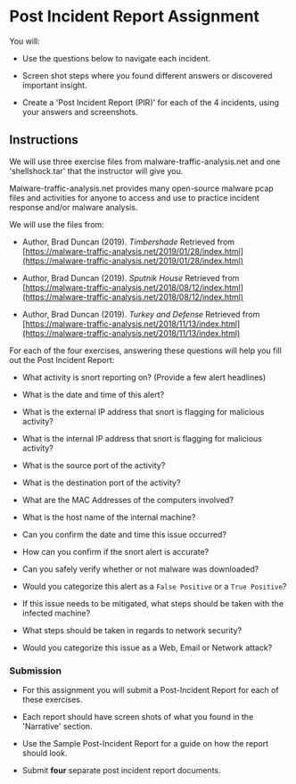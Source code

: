 # Post Incident Report Assignment

You will:

- Use the questions below to navigate each incident.

- Screen shot steps where you found different answers or discovered important insight.

- Create a 'Post Incident Report (PIR)' for each of the 4 incidents, using your answers and screenshots.

## Instructions

We will use three exercise files from malware-traffic-analysis.net and one 'shellshock.tar' that the instructor will give you.

Malware-traffic-analysis.net provides many open-source malware pcap files and activities for anyone to access and use to practice incident response and/or malware analysis.

We will use the files from:
    
   - Author, Brad Duncan (2019). *Timbershade* Retrieved from [https://malware-traffic-analysis.net/2019/01/28/index.html](https://malware-traffic-analysis.net/2019/01/28/index.html)

   - Author, Brad Duncan (2019). *Sputnik House* Retrieved from [https://malware-traffic-analysis.net/2018/08/12/index.html](https://malware-traffic-analysis.net/2018/08/12/index.html)

   - Author, Brad Duncan (2019). *Turkey and Defense* Retrieved from [https://malware-traffic-analysis.net/2018/11/13/index.html](https://malware-traffic-analysis.net/2018/11/13/index.html)

For each of the four exercises, answering these questions will help you fill out the Post Incident Report:
    
   - What activity is snort reporting on? (Provide a few alert headlines)
   
   - What is the date and time of this alert?
   
   - What is the external IP address that snort is flagging for malicious activity?
   
   - What is the internal IP address that snort is flagging for malicious activity?
   
   - What is the source port of the activity?
   
   - What is the destination port of the activity?
   
   - What are the MAC Addresses of the computers involved?
   
   - What is the host name of the internal machine?
   
   - Can you confirm the date and time this issue occurred?
   
   - How can you confirm if the snort alert is accurate?
   
   - Can you safely verify whether or not malware was downloaded?
   
   - Would you categorize this alert as a `False Positive` or a `True Positive`?
   
   - If this issue needs to be mitigated, what steps should be taken with the infected machine?
   
   - What steps should be taken in regards to network security?
   
   - Would you categorize this issue as a Web, Email or Network attack?

### Submission

- For this assignment you will submit a Post-Incident Report for each of these exercises.

- Each report should have screen shots of what you found in the 'Narrative' section.

- Use the Sample Post-Incident Report for a guide on how the report should look.

- Submit **four** separate post incident report documents.
